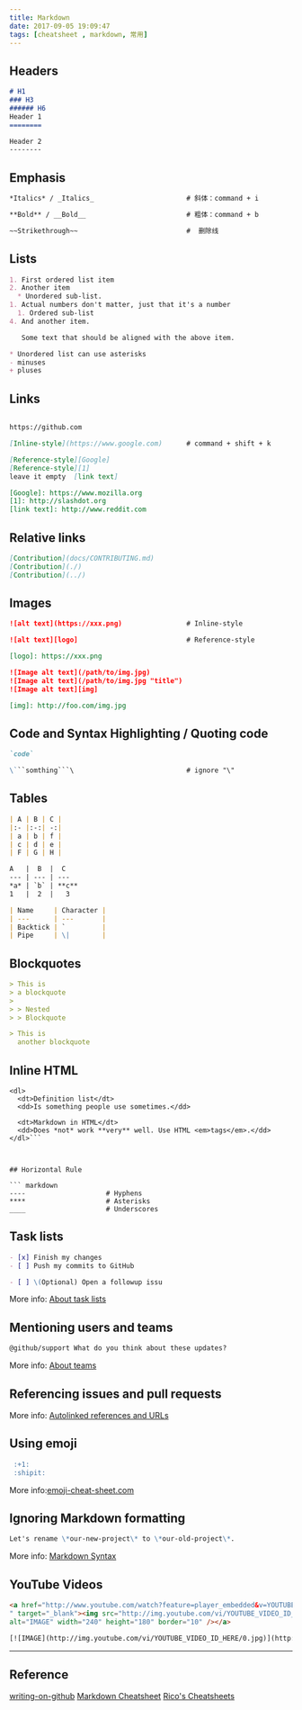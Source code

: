```yaml
---
title: Markdown
date: 2017-09-05 19:09:47
tags: [cheatsheet , markdown, 常用]
---
```

## Headers
``` markdown
# H1
### H3  
###### H6
Header 1
========

Header 2
--------
```

## Emphasis


``` markdown
*Italics* / _Italics_                       # 斜体：command + i

**Bold** / __Bold__                         # 粗体：command + b

~~Strikethrough~~                           #  删除线
```

<!--more-->
## Lists

``` markdown
1. First ordered list item
2. Another item
  * Unordered sub-list.
1. Actual numbers don't matter, just that it's a number
  1. Ordered sub-list
4. And another item.  

   Some text that should be aligned with the above item.

* Unordered list can use asterisks
- minuses
+ pluses

```

## Links
``` markdown

https://github.com

[Inline-style](https://www.google.com)      # command + shift + k

[Reference-style][Google]
[Reference-style][1]
leave it empty  [link text]

[Google]: https://www.mozilla.org
[1]: http://slashdot.org
[link text]: http://www.reddit.com
```


## Relative links
``` markdown
[Contribution](docs/CONTRIBUTING.md)
[Contribution](./)
[Contribution](../)
```
## Images

``` markdown
![alt text](https://xxx.png)                # Inline-style

![alt text][logo]                           # Reference-style

[logo]: https://xxx.png

![Image alt text](/path/to/img.jpg)
![Image alt text](/path/to/img.jpg "title")
![Image alt text][img]

[img]: http://foo.com/img.jpg

```
## Code and Syntax Highlighting / Quoting code

``` markdown
`code`

\```somthing```\                            # ignore "\"

```

## Tables

``` markdown
| A | B | C |
|:- |:-:| -:|
| a | b | f |
| c | d | e |
| F | G | H |

A   |  B  |  C
--- | --- | ---
*a* | `b` | **c**
1   |  2  |   3

| Name     | Character |
| ---      | ---       |
| Backtick | `         |
| Pipe     | \|        |
```

## Blockquotes

``` markdown
> This is
> a blockquote
>
> > Nested
> > Blockquote

> This is
  another blockquote
```


## Inline HTML

```
<dl>
  <dt>Definition list</dt>
  <dd>Is something people use sometimes.</dd>

  <dt>Markdown in HTML</dt>
  <dd>Does *not* work **very** well. Use HTML <em>tags</em>.</dd>
</dl>```



## Horizontal Rule

``` markdown
----                    # Hyphens
****                    # Asterisks
____                    # Underscores
```


## Task lists

``` markdown
- [x] Finish my changes
- [ ] Push my commits to GitHub

- [ ] \(Optional) Open a followup issu

```

More info: [About task lists](https://help.github.com/articles/about-task-lists/)

## Mentioning users and teams
``` markdown
@github/support What do you think about these updates?
```
More info: [About teams](https://help.github.com/articles/about-teams/)

## Referencing issues and pull requests

More info: [Autolinked references and URLs](https://help.github.com/articles/autolinked-references-and-urls/)

## Using emoji
``` markdown
 :+1:
 :shipit:
```
More info:[emoji-cheat-sheet.com](https://www.webpagefx.com/tools/emoji-cheat-sheet/)


## Ignoring Markdown formatting
``` markdown
Let's rename \*our-new-project\* to \*our-old-project\*.
```

More info: [Markdown Syntax](https://daringfireball.net/projects/markdown/syntax#backslash)

## YouTube Videos

``` html
<a href="http://www.youtube.com/watch?feature=player_embedded&v=YOUTUBE_VIDEO_ID_HERE
" target="_blank"><img src="http://img.youtube.com/vi/YOUTUBE_VIDEO_ID_HERE/0.jpg"
alt="IMAGE" width="240" height="180" border="10" /></a>

[![IMAGE](http://img.youtube.com/vi/YOUTUBE_VIDEO_ID_HERE/0.jpg)](http://www.youtube.com/watch?v=YOUTUBE_VIDEO_ID_HERE)
```

-----

## Reference
[writing-on-github](https://help.github.com/categories/writing-on-github/)
[Markdown Cheatsheet](https://github.com/adam-p/markdown-here/wiki/Markdown-Cheatsheet)
[Rico's Cheatsheets](http://ricostacruz.com/cheatsheets/)
